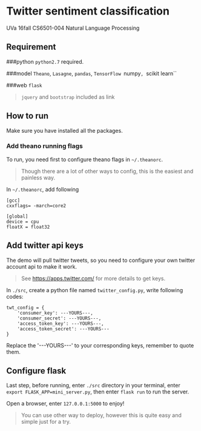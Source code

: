 # Twitter sentiment classification
UVa 16fall CS6501-004 Natural Language Processing

## Requirement

###python
``python2.7`` required.

###model
``Theano``,
``Lasagne``,
``pandas``,
``TensorFlow
``numpy``,
``scikit learn``

###web
``flask``
> ``jquery`` and ``bootstrap`` included as link

## How to run

Make sure you have installed all the packages.

### Add theano running flags

To run, you need first to configure theano flags in ``~/.theanorc``.
> Though there are a lot of other ways to config, this is the easiest and painless way.

In ``~/.theanorc``, add following
```
[gcc]
cxxflags= -march=core2

[global]
device = cpu
floatX = float32
```

## Add twitter api keys

The demo will pull twitter tweets, so you need to configure your own twitter account api to make it work.
> See https://apps.twitter.com/ for more details to get keys.

In ``./src``, create a python file named ``twitter_config.py``, write following codes:
```
twt_config = {
    'consumer_key': ---YOURS---,
    'consumer_secret': ---YOURS---,
    'access_token_key': ---YOURS---,
    'access_token_secret': ---YOURS---
}
```
Replace the '---YOURS---' to your corresponding keys, remember to quote them.

## Configure flask

Last step, before running, enter ``./src`` directory in your terminal, enter ``export FLASK_APP=mini_server.py``, then enter ``flask run`` to run the server.

Open a browser, enter ``127.0.0.1:5000`` to enjoy!
> You can use other way to deploy, however this is quite easy and simple just for a try.
